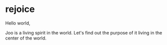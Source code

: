# rejoice

Hello world,

Joo is a living spirit in the world. Let's find out the purpose of it living in the center of the world.
